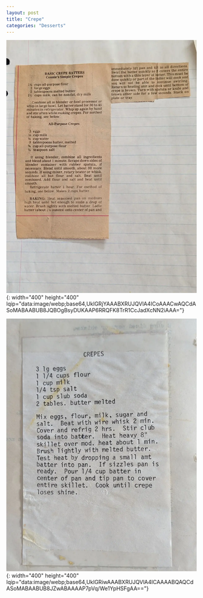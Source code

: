 ```yaml
---
layout: post
title: "Crepe"
categories: "Desserts"
---
```

![Crepe.jpg](/assets/images/Desserts/Crepe.webp){: width="400" height="400" lqip="data:image/webp;base64,UklGRjYAAABXRUJQVlA4ICoAAACwAQCdASoMABAABUB8JQBOgBsyDUKAAP6RRQFK8TrR1CcJadXcNN2iAAA="}

![Crepes.jpg](/assets/images/Desserts/Crepes.webp){: width="400" height="400" lqip="data:image/webp;base64,UklGRiwAAABXRUJQVlA4ICAAAABQAQCdASoMABAABUB8JZwABAAAAP7pVq/We1YpHSFgAA=="}

